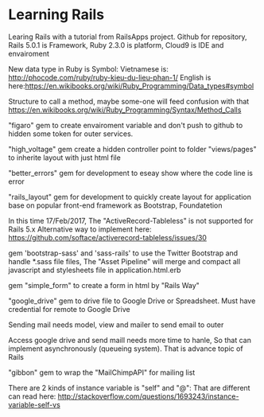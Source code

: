 # Learning Rails
Learing Rails with a tutorial from RailsApps project.
Github for repository, Rails 5.0.1 is Framework, Ruby 2.3.0 is platform, Cloud9 is IDE and envairoment

New data type in Ruby is Symbol:
Vietnamese is: http://phocode.com/ruby/ruby-kieu-du-lieu-phan-1/
English is here:https://en.wikibooks.org/wiki/Ruby_Programming/Data_types#symbol

Structure to call a method, maybe some-one will feed confusion with that
https://en.wikibooks.org/wiki/Ruby_Programming/Syntax/Method_Calls

"figaro" gem to create envairoment variable and don't push to github to hidden some token
for outer services.

"high_voltage" gem create a hidden controller point to folder "views/pages" to inherite 
layout with just html file

"better_errors" gem for development to eseay show where the code line is error
 
"rails_layout" gem for development to quickly create layout for application base on
popular front-end framework as Bootstrap, Foundatetion

In this time 17/Feb/2017, The "ActiveRecord-Tableless" is not supported for Rails 5.x
Alternative way to implement here: https://github.com/softace/activerecord-tableless/issues/30

gem 'bootstrap-sass' and 'sass-rails' to use the Twitter Bootstrap and handle *.sass file files,
The "Asset Pipeline" will merge and compact all javascript and stylesheets file in application.html.erb

gem "simple_form" to create a form in html by "Rails Way"

"google_drive" gem to drive file to Google Drive or Spreadsheet. 
Must have credential for remote to Google Drive

Sending mail needs model, view and mailer to send email to outer

Access google drive and send maill needs more time to hanle, So that can implement asynchronously (queueing system). That is advance topic of Rails

"gibbon" gem to wrap the "MailChimpAPI" for mailing list

There are 2 kinds of instance variable is "self" and "@": That are different can read here: http://stackoverflow.com/questions/1693243/instance-variable-self-vs
